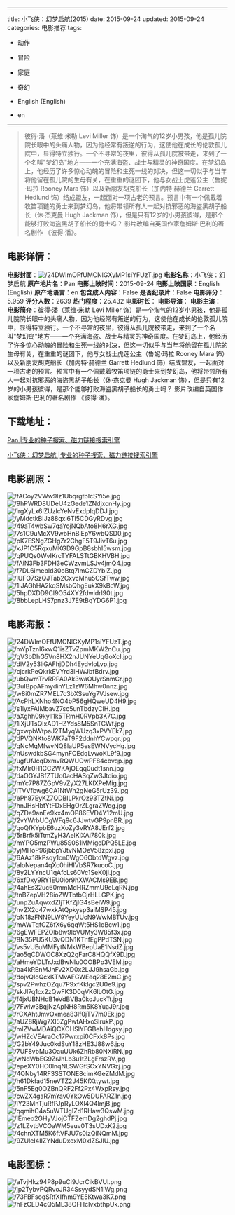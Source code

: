 
---
title: 小飞侠：幻梦启航(2015)
date: 2015-09-24
updated: 2015-09-24
categories: 电影推荐
tags:
- 动作
- 冒险
- 家庭
- 奇幻

- English (English)
- en
---


> 彼得·潘（莱维·米勒 Levi Miller 饰）是一个淘气的12岁小男孩，他是孤儿院院长眼中的头痛人物，因为他经常有叛逆的行为，这使他在成长的伦敦孤儿院中，显得特立独行。一个不寻常的夜里，彼得从孤儿院被带走，来到了一个名叫"梦幻岛"地方——一个充满海盗、战士与精灵的神奇国度。在梦幻岛上，他经历了许多惊心动魄的冒险和生死一线的对决，但这一切似乎与当年将他留在孤儿院的生母有关，在重重的谜团下，他与女战士虎莲公主（鲁妮·玛拉 Rooney Mara 饰）以及新朋友胡克船长（加内特·赫德兰 Garrett Hedlund 饰）结成盟友，一起面对一项古老的预言。预言中有一个佩戴着牧笛项链的勇士来到梦幻岛，他将带领所有人一起对抗邪恶的海盗黑胡子船长（休·杰克曼 Hugh Jackman 饰），但是只有12岁的小男孩彼得，是那个能够打败海盗黑胡子船长的勇士吗？  影片改编自英国作家詹姆斯·巴利的著名剧作 《彼得·潘》。

## **电影详情**：

**电影封面**：<img src="https://image.tmdb.org/t/p/w200/24DWImOFfUMCNlGXyMP1siYFUzT.jpg" alt="/24DWImOFfUMCNlGXyMP1siYFUzT.jpg" title="/24DWImOFfUMCNlGXyMP1siYFUzT.jpg">
**电影名称**：小飞侠：幻梦启航
**原产地片名**：Pan
**电影上映时间**：2015-09-24
**电影上映国家**：English (English)
**原产地语言**：en
**包含成人内容**：False
**是否纪录片**：False
**电影评分**：5.959
**评分人数**：2639
**热门程度**：25.432
**电影时长**：
**电影导演**：
**电影主演**：
**电影简介**：彼得·潘（莱维·米勒 Levi Miller 饰）是一个淘气的12岁小男孩，他是孤儿院院长眼中的头痛人物，因为他经常有叛逆的行为，这使他在成长的伦敦孤儿院中，显得特立独行。一个不寻常的夜里，彼得从孤儿院被带走，来到了一个名叫"梦幻岛"地方——一个充满海盗、战士与精灵的神奇国度。在梦幻岛上，他经历了许多惊心动魄的冒险和生死一线的对决，但这一切似乎与当年将他留在孤儿院的生母有关，在重重的谜团下，他与女战士虎莲公主（鲁妮·玛拉 Rooney Mara 饰）以及新朋友胡克船长（加内特·赫德兰 Garrett Hedlund 饰）结成盟友，一起面对一项古老的预言。预言中有一个佩戴着牧笛项链的勇士来到梦幻岛，他将带领所有人一起对抗邪恶的海盗黑胡子船长（休·杰克曼 Hugh Jackman 饰），但是只有12岁的小男孩彼得，是那个能够打败海盗黑胡子船长的勇士吗？  影片改编自英国作家詹姆斯·巴利的著名剧作 《彼得·潘》。

## **下载地址**：
[Pan |专业的种子搜索、磁力链接搜索引擎](https://movie.amd794.com:2083/?search=Pan&ordering=&mode=match_phrase&page_size=10&page=1)

[小飞侠：幻梦启航 |专业的种子搜索、磁力链接搜索引擎](https://movie.amd794.com:2083/?search=%E5%B0%8F%E9%A3%9E%E4%BE%A0%EF%BC%9A%E5%B9%BB%E6%A2%A6%E5%90%AF%E8%88%AA&ordering=&mode=match_phrase&page_size=10&page=1)
 

## **电影剧照**：
<img src="https://image.tmdb.org/t/p/original/fACoy2VWw9lz1UbqrgtbIcSYi5e.jpg" alt="/fACoy2VWw9lz1UbqrgtbIcSYi5e.jpg" title="/fACoy2VWw9lz1UbqrgtbIcSYi5e.jpg"><img src="https://image.tmdb.org/t/p/original/9hPWRD8UDeU4zGede1ZNdjxcnHy.jpg" alt="/9hPWRD8UDeU4zGede1ZNdjxcnHy.jpg" title="/9hPWRD8UDeU4zGede1ZNdjxcnHy.jpg"><img src="https://image.tmdb.org/t/p/original/irgXyLx6IZUzlcYeNvExdpIqDDJ.jpg" alt="/irgXyLx6IZUzlcYeNvExdpIqDDJ.jpg" title="/irgXyLx6IZUzlcYeNvExdpIqDDJ.jpg"><img src="https://image.tmdb.org/t/p/original/yMdctkBIJz88qxl6Tl5CDGyRDvg.jpg" alt="/yMdctkBIJz88qxl6Tl5CDGyRDvg.jpg" title="/yMdctkBIJz88qxl6Tl5CDGyRDvg.jpg"><img src="https://image.tmdb.org/t/p/original/49aT4wbSw7qaYojNQbAto8H6rXG.jpg" alt="/49aT4wbSw7qaYojNQbAto8H6rXG.jpg" title="/49aT4wbSw7qaYojNQbAto8H6rXG.jpg"><img src="https://image.tmdb.org/t/p/original/7s1C9uMcXV9wbHnBiEpY6wbQSD0.jpg" alt="/7s1C9uMcXV9wbHnBiEpY6wbQSD0.jpg" title="/7s1C9uMcXV9wbHnBiEpY6wbQSD0.jpg"><img src="https://image.tmdb.org/t/p/original/pK7ESNgZGHgZr2ChgF5T9JivT6u.jpg" alt="/pK7ESNgZGHgZr2ChgF5T9JivT6u.jpg" title="/pK7ESNgZGHgZr2ChgF5T9JivT6u.jpg"><img src="https://image.tmdb.org/t/p/original/xJP1C5RqxuMKGD9GpB8sbhI5wsm.jpg" alt="/xJP1C5RqxuMKGD9GpB8sbhI5wsm.jpg" title="/xJP1C5RqxuMKGD9GpB8sbhI5wsm.jpg"><img src="https://image.tmdb.org/t/p/original/qPUQs0WvIKrcTYFALSTtGBKHVBH.jpg" alt="/qPUQs0WvIKrcTYFALSTtGBKHVBH.jpg" title="/qPUQs0WvIKrcTYFALSTtGBKHVBH.jpg"><img src="https://image.tmdb.org/t/p/original/fAiN3Fb3FDH3eCWzvmLSJv4jmQ4.jpg" alt="/fAiN3Fb3FDH3eCWzvmLSJv4jmQ4.jpg" title="/fAiN3Fb3FDH3eCWzvmLSJv4jmQ4.jpg"><img src="https://image.tmdb.org/t/p/original/f7DL6imebId30oBtq7lmCZDYblZ.jpg" alt="/f7DL6imebId30oBtq7lmCZDYblZ.jpg" title="/f7DL6imebId30oBtq7lmCZDYblZ.jpg"><img src="https://image.tmdb.org/t/p/original/lUFO7SzQJTab2CxvcMhu5CSfTww.jpg" alt="/lUFO7SzQJTab2CxvcMhu5CSfTww.jpg" title="/lUFO7SzQJTab2CxvcMhu5CSfTww.jpg"><img src="https://image.tmdb.org/t/p/original/1IJAGhHA2kqSMsbQhgEukX9kBcW.jpg" alt="/1IJAGhHA2kqSMsbQhgEukX9kBcW.jpg" title="/1IJAGhHA2kqSMsbQhgEukX9kBcW.jpg"><img src="https://image.tmdb.org/t/p/original/5hpDXDD9Cl9O54XY2fdwidrl90t.jpg" alt="/5hpDXDD9Cl9O54XY2fdwidrl90t.jpg" title="/5hpDXDD9Cl9O54XY2fdwidrl90t.jpg"><img src="https://image.tmdb.org/t/p/original/8bbLepLHS7pnz3J7E9tBqYDG6P1.jpg" alt="/8bbLepLHS7pnz3J7E9tBqYDG6P1.jpg" title="/8bbLepLHS7pnz3J7E9tBqYDG6P1.jpg">

## **电影海报**：
<img src="https://image.tmdb.org/t/p/original/24DWImOFfUMCNlGXyMP1siYFUzT.jpg" alt="/24DWImOFfUMCNlGXyMP1siYFUzT.jpg" title="/24DWImOFfUMCNlGXyMP1siYFUzT.jpg"><img src="https://image.tmdb.org/t/p/original/mYpTznl6xwQ1isZTvZpmMKW2nCu.jpg" alt="/mYpTznl6xwQ1isZTvZpmMKW2nCu.jpg" title="/mYpTznl6xwQ1isZTvZpmMKW2nCu.jpg"><img src="https://image.tmdb.org/t/p/original/gV3bDhG5Vn8HX2nJUNYeUqGoXcI.jpg" alt="/gV3bDhG5Vn8HX2nJUNYeUqGoXcI.jpg" title="/gV3bDhG5Vn8HX2nJUNYeUqGoXcI.jpg"><img src="https://image.tmdb.org/t/p/original/dlV2y53liGAFhjDDh4EydvIoLvp.jpg" alt="/dlV2y53liGAFhjDDh4EydvIoLvp.jpg" title="/dlV2y53liGAFhjDDh4EydvIoLvp.jpg"><img src="https://image.tmdb.org/t/p/original/cjcrkPeQkrkEVYrd3lHWJbfBdrv.jpg" alt="/cjcrkPeQkrkEVYrd3lHWJbfBdrv.jpg" title="/cjcrkPeQkrkEVYrd3lHWJbfBdrv.jpg"><img src="https://image.tmdb.org/t/p/original/ubQwmTrvRRPA0Ak3waOUyrSnmCr.jpg" alt="/ubQwmTrvRRPA0Ak3waOUyrSnmCr.jpg" title="/ubQwmTrvRRPA0Ak3waOUyrSnmCr.jpg"><img src="https://image.tmdb.org/t/p/original/3uIBppAFmydinYLz1zW6Mhw0nnz.jpg" alt="/3uIBppAFmydinYLz1zW6Mhw0nnz.jpg" title="/3uIBppAFmydinYLz1zW6Mhw0nnz.jpg"><img src="https://image.tmdb.org/t/p/original/w8i0mZR7MEL7c3bXSsuYg7VJsew.jpg" alt="/w8i0mZR7MEL7c3bXSsuYg7VJsew.jpg" title="/w8i0mZR7MEL7c3bXSsuYg7VJsew.jpg"><img src="https://image.tmdb.org/t/p/original/AcPhLXNho4NO4bP56gHQweUD4H9.jpg" alt="/AcPhLXNho4NO4bP56gHQweUD4H9.jpg" title="/AcPhLXNho4NO4bP56gHQweUD4H9.jpg"><img src="https://image.tmdb.org/t/p/original/s1lyxFAIMbavZ7sc5unTbdzyClH.jpg" alt="/s1lyxFAIMbavZ7sc5unTbdzyClH.jpg" title="/s1lyxFAIMbavZ7sc5unTbdzyClH.jpg"><img src="https://image.tmdb.org/t/p/original/aXghh09kyIl1k5TRmH0RVpb3K7C.jpg" alt="/aXghh09kyIl1k5TRmH0RVpb3K7C.jpg" title="/aXghh09kyIl1k5TRmH0RVpb3K7C.jpg"><img src="https://image.tmdb.org/t/p/original/1iXjUTsQIxAD1HZYds8M5SnTCWf.jpg" alt="/1iXjUTsQIxAD1HZYds8M5SnTCWf.jpg" title="/1iXjUTsQIxAD1HZYds8M5SnTCWf.jpg"><img src="https://image.tmdb.org/t/p/original/gxwpbWtpaJ2TMyqWUzq3xPVYEk7.jpg" alt="/gxwpbWtpaJ2TMyqWUzq3xPVYEk7.jpg" title="/gxwpbWtpaJ2TMyqWUzq3xPVYEk7.jpg"><img src="https://image.tmdb.org/t/p/original/dPVQNKto8WK7aT9F2ddnhYCwpqr.jpg" alt="/dPVQNKto8WK7aT9F2ddnhYCwpqr.jpg" title="/dPVQNKto8WK7aT9F2ddnhYCwpqr.jpg"><img src="https://image.tmdb.org/t/p/original/qNcMqMfwvNQ8laUP5esEWNVycHg.jpg" alt="/qNcMqMfwvNQ8laUP5esEWNVycHg.jpg" title="/qNcMqMfwvNQ8laUP5esEWNVycHg.jpg"><img src="https://image.tmdb.org/t/p/original/nUswdkbSG4mynFCEdqLvwoKL9f9.jpg" alt="/nUswdkbSG4mynFCEdqLvwoKL9f9.jpg" title="/nUswdkbSG4mynFCEdqLvwoKL9f9.jpg"><img src="https://image.tmdb.org/t/p/original/ugfUfJcqDxmvRQWUOwPF84cbvqp.jpg" alt="/ugfUfJcqDxmvRQWUOwPF84cbvqp.jpg" title="/ugfUfJcqDxmvRQWUOwPF84cbvqp.jpg"><img src="https://image.tmdb.org/t/p/original/fxMlr0H1CC2WKAjOEqq0udt1snn.jpg" alt="/fxMlr0H1CC2WKAjOEqq0udt1snn.jpg" title="/fxMlr0H1CC2WKAjOEqq0udt1snn.jpg"><img src="https://image.tmdb.org/t/p/original/daOGYJBfZTUo0acHASqZw3Jtdio.jpg" alt="/daOGYJBfZTUo0acHASqZw3Jtdio.jpg" title="/daOGYJBfZTUo0acHASqZw3Jtdio.jpg"><img src="https://image.tmdb.org/t/p/original/mYc7P87ZGpV9vZyX27LKIXPeMig.jpg" alt="/mYc7P87ZGpV9vZyX27LKIXPeMig.jpg" title="/mYc7P87ZGpV9vZyX27LKIXPeMig.jpg"><img src="https://image.tmdb.org/t/p/original/lTVVfbwg6CA1NtWh2gNeG5rUz39.jpg" alt="/lTVVfbwg6CA1NtWh2gNeG5rUz39.jpg" title="/lTVVfbwg6CA1NtWh2gNeG5rUz39.jpg"><img src="https://image.tmdb.org/t/p/original/ePh87EyKZ7QDBILPkrOz93TZtNi.jpg" alt="/ePh87EyKZ7QDBILPkrOz93TZtNi.jpg" title="/ePh87EyKZ7QDBILPkrOz93TZtNi.jpg"><img src="https://image.tmdb.org/t/p/original/hnJHsHbtYtFDxEHgOrZLgraZWqg.jpg" alt="/hnJHsHbtYtFDxEHgOrZLgraZWqg.jpg" title="/hnJHsHbtYtFDxEHgOrZLgraZWqg.jpg"><img src="https://image.tmdb.org/t/p/original/qZDe9anEe9kx4mOP86EVD4Y12mU.jpg" alt="/qZDe9anEe9kx4mOP86EVD4Y12mU.jpg" title="/qZDe9anEe9kx4mOP86EVD4Y12mU.jpg"><img src="https://image.tmdb.org/t/p/original/2vYWrbUCgWFq9c6JJwtvGP9pnBR.jpg" alt="/2vYWrbUCgWFq9c6JJwtvGP9pnBR.jpg" title="/2vYWrbUCgWFq9c6JJwtvGP9pnBR.jpg"><img src="https://image.tmdb.org/t/p/original/qoQfKYpbE6uzXoZy3vRYA8JErf2.jpg" alt="/qoQfKYpbE6uzXoZy3vRYA8JErf2.jpg" title="/qoQfKYpbE6uzXoZy3vRYA8JErf2.jpg"><img src="https://image.tmdb.org/t/p/original/5rBrfk5iTtmZyH3AelKlXAi780k.jpg" alt="/5rBrfk5iTtmZyH3AelKlXAi780k.jpg" title="/5rBrfk5iTtmZyH3AelKlXAi780k.jpg"><img src="https://image.tmdb.org/t/p/original/mYPO5mzPWu85S0S1MMigcDPQ5LE.jpg" alt="/mYPO5mzPWu85S0S1MMigcDPQ5LE.jpg" title="/mYPO5mzPWu85S0S1MMigcDPQ5LE.jpg"><img src="https://image.tmdb.org/t/p/original/yjMHoP96jbbpYJtvNMOeV58zpxl.jpg" alt="/yjMHoP96jbbpYJtvNMOeV58zpxl.jpg" title="/yjMHoP96jbbpYJtvNMOeV58zpxl.jpg"><img src="https://image.tmdb.org/t/p/original/6AAz18kPsqy1cn0WgO6ObtdWgvz.jpg" alt="/6AAz18kPsqy1cn0WgO6ObtdWgvz.jpg" title="/6AAz18kPsqy1cn0WgO6ObtdWgvz.jpg"><img src="https://image.tmdb.org/t/p/original/aIoNepan4qXc0hiHIVbSR7kucoC.jpg" alt="/aIoNepan4qXc0hiHIVbSR7kucoC.jpg" title="/aIoNepan4qXc0hiHIVbSR7kucoC.jpg"><img src="https://image.tmdb.org/t/p/original/8y2LYYncU1qAfcLs60Vc1SeK0jI.jpg" alt="/8y2LYYncU1qAfcLs60Vc1SeK0jI.jpg" title="/8y2LYYncU1qAfcLs60Vc1SeK0jI.jpg"><img src="https://image.tmdb.org/t/p/original/6xfDxy9RY1EU0ior9hXWACMs9EB.jpg" alt="/6xfDxy9RY1EU0ior9hXWACMs9EB.jpg" title="/6xfDxy9RY1EU0ior9hXWACMs9EB.jpg"><img src="https://image.tmdb.org/t/p/original/4ahEs32uc60mmMdHRZmmU9eLqRN.jpg" alt="/4ahEs32uc60mmMdHRZmmU9eLqRN.jpg" title="/4ahEs32uc60mmMdHRZmmU9eLqRN.jpg"><img src="https://image.tmdb.org/t/p/original/tnBZepVH28ioZWTbtbCjrHLLGPK.jpg" alt="/tnBZepVH28ioZWTbtbCjrHLLGPK.jpg" title="/tnBZepVH28ioZWTbtbCjrHLLGPK.jpg"><img src="https://image.tmdb.org/t/p/original/unpZuAqwxdZIjTKfZjIG4sBelW9.jpg" alt="/unpZuAqwxdZIjTKfZjIG4sBelW9.jpg" title="/unpZuAqwxdZIjTKfZjIG4sBelW9.jpg"><img src="https://image.tmdb.org/t/p/original/nv2X2o47wxkAtQpkysp3aiMSP45.jpg" alt="/nv2X2o47wxkAtQpkysp3aiMSP45.jpg" title="/nv2X2o47wxkAtQpkysp3aiMSP45.jpg"><img src="https://image.tmdb.org/t/p/original/oN18zFNN9LW9YeyUUcN9WwMBTUv.jpg" alt="/oN18zFNN9LW9YeyUUcN9WwMBTUv.jpg" title="/oN18zFNN9LW9YeyUUcN9WwMBTUv.jpg"><img src="https://image.tmdb.org/t/p/original/mAWTqfCZ6fX6y6qqWt5HS1oBcw1.jpg" alt="/mAWTqfCZ6fX6y6qqWt5HS1oBcw1.jpg" title="/mAWTqfCZ6fX6y6qqWt5HS1oBcw1.jpg"><img src="https://image.tmdb.org/t/p/original/6gEWFEPZOlb8w9lbVUMy3W85f3x.jpg" alt="/6gEWFEPZOlb8w9lbVUMy3W85f3x.jpg" title="/6gEWFEPZOlb8w9lbVUMy3W85f3x.jpg"><img src="https://image.tmdb.org/t/p/original/8N35PU5KU3vQDN1KTnfEgPPdTSN.jpg" alt="/8N35PU5KU3vQDN1KTnfEgPPdTSN.jpg" title="/8N35PU5KU3vQDN1KTnfEgPPdTSN.jpg"><img src="https://image.tmdb.org/t/p/original/vs5vUEuMMFytNMkWBepUaE1NsdZ.jpg" alt="/vs5vUEuMMFytNMkWBepUaE1NsdZ.jpg" title="/vs5vUEuMMFytNMkWBepUaE1NsdZ.jpg"><img src="https://image.tmdb.org/t/p/original/ao5qCDWOC8XzQ2gFarC8HQQfX9D.jpg" alt="/ao5qCDWOC8XzQ2gFarC8HQQfX9D.jpg" title="/ao5qCDWOC8XzQ2gFarC8HQQfX9D.jpg"><img src="https://image.tmdb.org/t/p/original/aHmeYDLTrJxdBwNIu0OOBPp3VEM.jpg" alt="/aHmeYDLTrJxdBwNIu0OOBPp3VEM.jpg" title="/aHmeYDLTrJxdBwNIu0OOBPp3VEM.jpg"><img src="https://image.tmdb.org/t/p/original/ba4kREnMJnFv2XD0x2LJJ9hsaGb.jpg" alt="/ba4kREnMJnFv2XD0x2LJJ9hsaGb.jpg" title="/ba4kREnMJnFv2XD0x2LJJ9hsaGb.jpg"><img src="https://image.tmdb.org/t/p/original/dojvQIoQcxKTMvAFGWEeq28E2mC.jpg" alt="/dojvQIoQcxKTMvAFGWEeq28E2mC.jpg" title="/dojvQIoQcxKTMvAFGWEeq28E2mC.jpg"><img src="https://image.tmdb.org/t/p/original/spv2PwhzOZqu7P9xfKkIgc2U0e9.jpg" alt="/spv2PwhzOZqu7P9xfKkIgc2U0e9.jpg" title="/spv2PwhzOZqu7P9xfKkIgc2U0e9.jpg"><img src="https://image.tmdb.org/t/p/original/skJI7q1cx2zQwFK3D0qVK6lLOtG.jpg" alt="/skJI7q1cx2zQwFK3D0qVK6lLOtG.jpg" title="/skJI7q1cx2zQwFK3D0qVK6lLOtG.jpg"><img src="https://image.tmdb.org/t/p/original/f4jxUBNHdB1eVdBVBa0koJuckTt.jpg" alt="/f4jxUBNHdB1eVdBVBa0koJuckTt.jpg" title="/f4jxUBNHdB1eVdBVBa0koJuckTt.jpg"><img src="https://image.tmdb.org/t/p/original/7FwIw3BqjNzApNH8Rm5K8YuaJ9r.jpg" alt="/7FwIw3BqjNzApNH8Rm5K8YuaJ9r.jpg" title="/7FwIw3BqjNzApNH8Rm5K8YuaJ9r.jpg"><img src="https://image.tmdb.org/t/p/original/rCXAhtJmvOxmea83If0jTV7m0Ek.jpg" alt="/rCXAhtJmvOxmea83If0jTV7m0Ek.jpg" title="/rCXAhtJmvOxmea83If0jTV7m0Ek.jpg"><img src="https://image.tmdb.org/t/p/original/aUZ8RjWg7XI5ZgPwtAHxoSlrukP.jpg" alt="/aUZ8RjWg7XI5ZgPwtAHxoSlrukP.jpg" title="/aUZ8RjWg7XI5ZgPwtAHxoSlrukP.jpg"><img src="https://image.tmdb.org/t/p/original/mlZVwMDAiQCXOHSlYFGBehHdgsy.jpg" alt="/mlZVwMDAiQCXOHSlYFGBehHdgsy.jpg" title="/mlZVwMDAiQCXOHSlYFGBehHdgsy.jpg"><img src="https://image.tmdb.org/t/p/original/wHZcVEAraOc17Pwrxpi0CFxk8Ps.jpg" alt="/wHZcVEAraOc17Pwrxpi0CFxk8Ps.jpg" title="/wHZcVEAraOc17Pwrxpi0CFxk8Ps.jpg"><img src="https://image.tmdb.org/t/p/original/G2bY49Juc0kdSuY18zHE3J88w6.jpg" alt="/G2bY49Juc0kdSuY18zHE3J88w6.jpg" title="/G2bY49Juc0kdSuY18zHE3J88w6.jpg"><img src="https://image.tmdb.org/t/p/original/7UF8vbMu3OauUUk6ZhRb80NXiRN.jpg" alt="/7UF8vbMu3OauUUk6ZhRb80NXiRN.jpg" title="/7UF8vbMu3OauUUk6ZhRb80NXiRN.jpg"><img src="https://image.tmdb.org/t/p/original/wNdWbEG9ZrJhLb3u1tZLgFrszRV.jpg" alt="/wNdWbEG9ZrJhLb3u1tZLgFrszRV.jpg" title="/wNdWbEG9ZrJhLb3u1tZLgFrszRV.jpg"><img src="https://image.tmdb.org/t/p/original/epeXY0HC0lnqNLSWGfSCxYNVGzj.jpg" alt="/epeXY0HC0lnqNLSWGfSCxYNVGzj.jpg" title="/epeXY0HC0lnqNLSWGfSCxYNVGzj.jpg"><img src="https://image.tmdb.org/t/p/original/4QNby14RF3SSTONE8cimKGeZMdM.jpg" alt="/4QNby14RF3SSTONE8cimKGeZMdM.jpg" title="/4QNby14RF3SSTONE8cimKGeZMdM.jpg"><img src="https://image.tmdb.org/t/p/original/h61Dkfad15neVTZ2J45KfXttywt.jpg" alt="/h61Dkfad15neVTZ2J45KfXttywt.jpg" title="/h61Dkfad15neVTZ2J45KfXttywt.jpg"><img src="https://image.tmdb.org/t/p/original/5nF5Eg0OZBnQRF2Ff2Px4WxpRsy.jpg" alt="/5nF5Eg0OZBnQRF2Ff2Px4WxpRsy.jpg" title="/5nF5Eg0OZBnQRF2Ff2Px4WxpRsy.jpg"><img src="https://image.tmdb.org/t/p/original/cwZX4gaR7mYav0YkOw5DUFARZ1n.jpg" alt="/cwZX4gaR7mYav0YkOw5DUFARZ1n.jpg" title="/cwZX4gaR7mYav0YkOw5DUFARZ1n.jpg"><img src="https://image.tmdb.org/t/p/original/lY23MnTjuRfPJpRyLOXl4Q4lmjB.jpg" alt="/lY23MnTjuRfPJpRyLOXl4Q4lmjB.jpg" title="/lY23MnTjuRfPJpRyLOXl4Q4lmjB.jpg"><img src="https://image.tmdb.org/t/p/original/qqmihC4a5uWTUgIZd1RHaw3QswM.jpg" alt="/qqmihC4a5uWTUgIZd1RHaw3QswM.jpg" title="/qqmihC4a5uWTUgIZd1RHaw3QswM.jpg"><img src="https://image.tmdb.org/t/p/original/lEmeo2GHyVJojCTFZemDg2ghdPj.jpg" alt="/lEmeo2GHyVJojCTFZemDg2ghdPj.jpg" title="/lEmeo2GHyVJojCTFZemDg2ghdPj.jpg"><img src="https://image.tmdb.org/t/p/original/z1LZvtbVCOaWM5euv0T3sUDxK2.jpg" alt="/z1LZvtbVCOaWM5euv0T3sUDxK2.jpg" title="/z1LZvtbVCOaWM5euv0T3sUDxK2.jpg"><img src="https://image.tmdb.org/t/p/original/4chnXTM5K6ftVFJU7s0izQiNQmM.jpg" alt="/4chnXTM5K6ftVFJU7s0izQiNQmM.jpg" title="/4chnXTM5K6ftVFJU7s0izQiNQmM.jpg"><img src="https://image.tmdb.org/t/p/original/9ZUleI4IlZYNduDxexM0xIZSJlU.jpg" alt="/9ZUleI4IlZYNduDxexM0xIZSJlU.jpg" title="/9ZUleI4IlZYNduDxexM0xIZSJlU.jpg">

## **电影图标**：
<img src="https://image.tmdb.org/t/p/original/aTvjHkz94P8p9uCi9JcrCikBVUl.png" alt="/aTvjHkz94P8p9uCi9JcrCikBVUl.png" title="/aTvjHkz94P8p9uCi9JcrCikBVUl.png"><img src="https://image.tmdb.org/t/p/original/jp2TybvPQRvoJR34SsyydSN1IWg.png" alt="/jp2TybvPQRvoJR34SsyydSN1IWg.png" title="/jp2TybvPQRvoJR34SsyydSN1IWg.png"><img src="https://image.tmdb.org/t/p/original/73FBFsogSRfXIfhm9YE5Ktwa3K7.png" alt="/73FBFsogSRfXIfhm9YE5Ktwa3K7.png" title="/73FBFsogSRfXIfhm9YE5Ktwa3K7.png"><img src="https://image.tmdb.org/t/p/original/hFzCED4cQ5ML38OFHcIvxbthpUk.png" alt="/hFzCED4cQ5ML38OFHcIvxbthpUk.png" title="/hFzCED4cQ5ML38OFHcIvxbthpUk.png">
